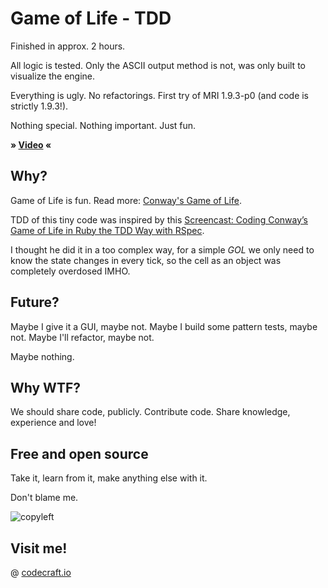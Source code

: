 # Game of Life - TDD

Finished in approx. 2 hours.

All logic is tested. Only the ASCII output method is not, was only built to visualize the engine.

Everything is ugly. No refactorings. First try of MRI 1.9.3-p0 (and code is strictly 1.9.3!).

Nothing special. Nothing important. Just fun.

**» [Video](http://youtu.be/QRZ1QBhIS9Y?hd=1) «**

## Why?

Game of Life is fun. Read more: [Conway's Game of Life](http://en.wikipedia.org/wiki/Conway%27s_Game_of_Life).

TDD of this tiny code was inspired by this [Screencast: Coding Conway’s Game of Life in Ruby the TDD Way with RSpec](http://www.rubyinside.com/screencast-coding-conways-game-of-life-in-ruby-the-tdd-way-with-rspec-5564.html).

I thought he did it in a too complex way, for a simple *GOL* we only need to know the state changes in every tick, so the cell as an object was completely overdosed IMHO.

## Future?

Maybe I give it a GUI, maybe not. Maybe I build some pattern tests, maybe not. Maybe I'll refactor, maybe not.

Maybe nothing.

## Why WTF?

We should share code, publicly. Contribute code. Share knowledge, experience and love!

## Free and open source

Take it, learn from it, make anything else with it.

Don't blame me.

![copyleft](http://upload.wikimedia.org/wikipedia/commons/thumb/8/8b/Copyleft.svg/24px-Copyleft.svg.png)

## Visit me!

@ [codecraft.io](http://codecraft.io/)

